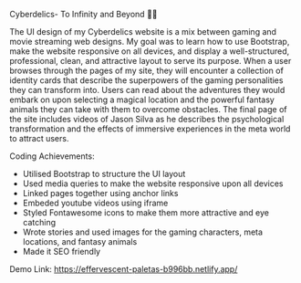 Cyberdelics- To Infinity and Beyond 🐱‍🏍

The UI design of my Cyberdelics website is a mix between gaming and movie streaming web designs. My goal was to learn how to use Bootstrap, make the website responsive on all devices, and display a well-structured, professional, clean, and attractive layout to serve its purpose. When a user browses through the pages of my site, they will encounter a collection of identity cards that describe the superpowers of the gaming personalities they can transform into. Users can read about the adventures they would embark on upon selecting a magical location and the powerful fantasy animals they can take with them to overcome obstacles. The final page of the site includes videos of Jason Silva as he describes the psychological transformation and the effects of immersive experiences in the meta world to attract users.

Coding Achievements:

- Utilised Bootstrap to structure the UI layout
- Used media queries to make the website responsive upon all devices
- Linked pages together using anchor links
- Embeded youtube videos using iframe
- Styled Fontawesome icons to make them more attractive and eye catching
- Wrote stories and used images for the gaming characters, meta locations, and fantasy animals
- Made it SEO friendly


Demo Link: https://effervescent-paletas-b996bb.netlify.app/
